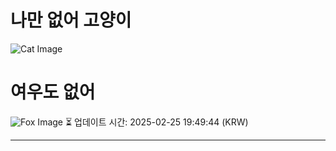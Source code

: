 
# 나만 없어 고양이

![Cat Image](https://cdn2.thecatapi.com/images/e6n.jpg)

# 여우도 없어
![Fox Image](https://randomfox.ca/images/13.jpg)
⏳ 업데이트 시간: 2025-02-25 19:49:44 (KRW)

---
